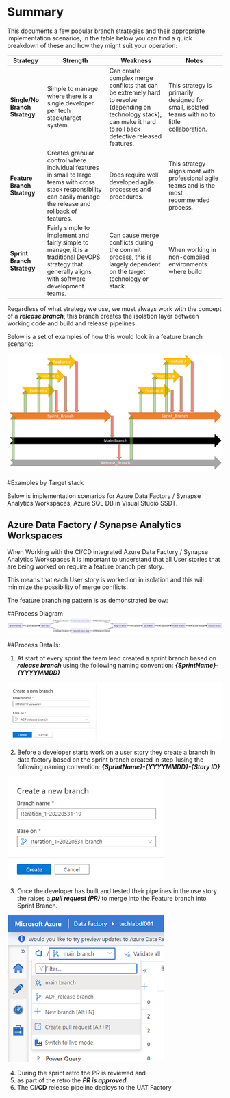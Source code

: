 # Summary
This documents a few popular branch strategies and their appropriate implementation scenarios,
in the table below you can find a quick breakdown of these and how they might suit your operation:


| **Strategy** | **Strength** | **Weakness** | **Notes** |
|--|--|--|--|
| **Single/No Branch Strategy** | Simple to manage where there is a single developer per tech stack/target system. | Can create complex merge conflicts that can be extremely hard to resolve (depending on technology stack), can make it hard to roll back defective released features. | This strategy is primarily designed for small, isolated teams with no to little collaboration. |
| **Feature Branch Strategy** | Creates granular control where individual features in small to large teams with cross stack responsibility can easily manage the release and rollback of features. | Does require well developed agile processes and procedures. | This strategy aligns most with professional agile teams and is the most recommended process. |
| **Sprint Branch Strategy** | Fairly simple to implement and fairly simple to manage, it is a traditional DevOPS strategy that generally aligns with software development teams. | Can cause merge conflicts during the commit process, this is largely dependent on the target technology or stack. | When working in non-compiled environments where build |


Regardless of what strategy we use, we must always work with the concept of a **_release branch_**, this branch creates the isolation layer between working code and build and release pipelines.

Below is a set of examples of how this would look in a feature branch scenario:

![image.png](/.attachments/image-6432f7ad-716e-47ef-9e46-f7834d8c0686.png)



#Examples by Target stack

Below is implementation scenarios for Azure Data Factory / Synapse Analytics Workspaces, Azure SQL DB in Visual Studio SSDT. 


## **Azure Data Factory / Synapse Analytics Workspaces**


When Working with the CI/CD integrated Azure Data Factory / Synapse Analytics Workspaces it is important to understand that all User stories that are being worked on require a feature branch per story. 

This means that each User story is worked on in isolation and this will minimize the possibility of merge conflicts.

The feature branching pattern is as demonstrated below:




##Process Diagram
![image.png](/.attachments/image-01043a8c-8fb6-453b-b73b-8f6125c3cecd.png)




##Process Details:
1. At start of every sprint the team lead created a sprint branch based on _**release branch**_ using the following naming convention:
    **_{SprintName}-{YYYYMMDD}_**

![image.png](/.attachments/image-7f338e6b-110b-4d3d-9046-1ec01cbb7fda.png)

2. Before a developer starts work on a user story they create a branch in data factory based on the sprint branch created in step 1using the following naming convention:
    **_{SprintName}-{YYYYMMDD}-{Story ID}_**

![image.png](/.attachments/image-c7e2c2a9-9d19-470d-b404-546c75481c63.png)

3. Once the developer has built and tested their pipelines in the use story the raises a _**pull request (PR)**_ to merge into the Feature branch into Sprint Branch.

![image.png](/.attachments/image-90f879ed-8833-4c66-bc2e-6d7b11558809.png)

4. During the sprint retro the PR is reviewed and 
5. as part of the retro the **_PR is approved_**
6. The CI/**CD** release pipeline deploys to the UAT Factory


